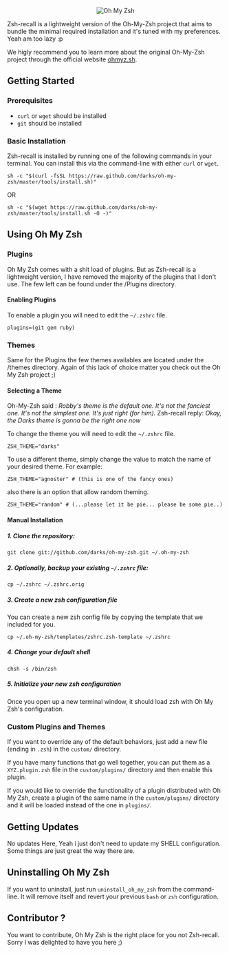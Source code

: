 <p align="center">
  <img src="https://s3.amazonaws.com/ohmyzsh/oh-my-zsh-logo.png" alt="Oh My Zsh">
</p>

Zsh-recall is a lightweight version of the Oh-My-Zsh project that aims to bundle the minimal required installation and it's tuned with my preferences. Yeah am too lazy :p

We higly recommend you to learn more about the original Oh-My-Zsh project through the official website [ohmyz.sh](http://ohmyz.sh).

## Getting Started

### Prerequisites

* `curl` or `wget` should be installed
* `git` should be installed

### Basic Installation

Zsh-recall is installed by running one of the following commands in your terminal. You can install this via the command-line with either `curl` or `wget`.

```shell
sh -c "$(curl -fsSL https://raw.github.com/darks/oh-my-zsh/master/tools/install.sh)"
```
OR

```shell
sh -c "$(wget https://raw.github.com/darks/oh-my-zsh/master/tools/install.sh -O -)"
```

## Using Oh My Zsh

### Plugins

Oh My Zsh comes with a shit load of plugins. But as Zsh-recall is a lightweight version, I have removed the majority of the plugins that I don't use. The few left can be found under the /Plugins directory.
#### Enabling Plugins

To enable a plugin you will need to edit the `~/.zshrc` file.

```shell
plugins=(git gem ruby)
```

### Themes

Same for the Plugins the few themes availables are located under the /themes directory. Again of this lack of choice matter you check out the Oh My Zsh project ;)  

#### Selecting a Theme

Oh-My-Zsh said : _Robby's theme is the default one. It's not the fanciest one. It's not the simplest one. It's just right (for him)._
Zsh-recall reply: _Okay, the Darks theme is gonna be the right one now_

To change the theme you will need to edit the `~/.zshrc` file.

```shell
ZSH_THEME="darks"
```

To use a different theme, simply change the value to match the name of your desired theme. For example:

```shell
ZSH_THEME="agnoster" # (this is one of the fancy ones)
```
also there is an option that allow random theming.

```shell
ZSH_THEME="random" # (...please let it be pie... please be some pie..)
```

#### Manual Installation

##### 1. Clone the repository:

```shell
git clone git://github.com/darks/oh-my-zsh.git ~/.oh-my-zsh
```

##### 2. *Optionally*, backup your existing `~/.zshrc` file:

```shell
cp ~/.zshrc ~/.zshrc.orig
```

##### 3. Create a new zsh configuration file

You can create a new zsh config file by copying the template that we included for you.

```shell
cp ~/.oh-my-zsh/templates/zshrc.zsh-template ~/.zshrc
```

##### 4. Change your default shell

```shell
chsh -s /bin/zsh
```

##### 5. Initialize your new zsh configuration

Once you open up a new terminal window, it should load zsh with Oh My Zsh's configuration.


### Custom Plugins and Themes

If you want to override any of the default behaviors, just add a new file (ending in `.zsh`) in the `custom/` directory.

If you have many functions that go well together, you can put them as a `XYZ.plugin.zsh` file in the `custom/plugins/` directory and then enable this plugin.

If you would like to override the functionality of a plugin distributed with Oh My Zsh, create a plugin of the same name in the `custom/plugins/` directory and it will be loaded instead of the one in `plugins/`.

## Getting Updates

No updates Here, Yeah i just don't need to update my SHELL  configuration. Some things are just great the way there are.

## Uninstalling Oh My Zsh

If you want to uninstall, just run `uninstall_oh_my_zsh` from the command-line. It will remove itself and revert your previous `bash` or `zsh` configuration.

## Contributor ?

You want to contribute, Oh My Zsh is the right place for you not Zsh-recall. Sorry I was delighted to have you here ;)
